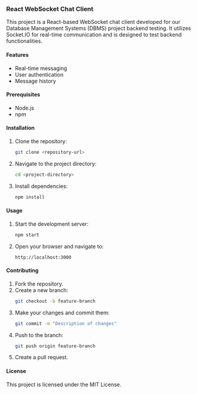 ### React WebSocket Chat Client

This project is a React-based WebSocket chat client developed for our Database Management Systems (DBMS) project backend testing. It utilizes Socket.IO for real-time communication and is designed to test backend functionalities.

#### Features
- Real-time messaging
- User authentication
- Message history

#### Prerequisites
- Node.js
- npm

#### Installation
1. Clone the repository:
    ```sh
    git clone <repository-url>
    ```
2. Navigate to the project directory:
    ```sh
    cd <project-directory>
    ```
3. Install dependencies:
    ```sh
    npm install
    ```

#### Usage
1. Start the development server:
    ```sh
    npm start
    ```
2. Open your browser and navigate to:
    ```
    http://localhost:3000
    ```

#### Contributing
1. Fork the repository.
2. Create a new branch:
    ```sh
    git checkout -b feature-branch
    ```
3. Make your changes and commit them:
    ```sh
    git commit -m "Description of changes"
    ```
4. Push to the branch:
    ```sh
    git push origin feature-branch
    ```
5. Create a pull request.

#### License
This project is licensed under the MIT License.

